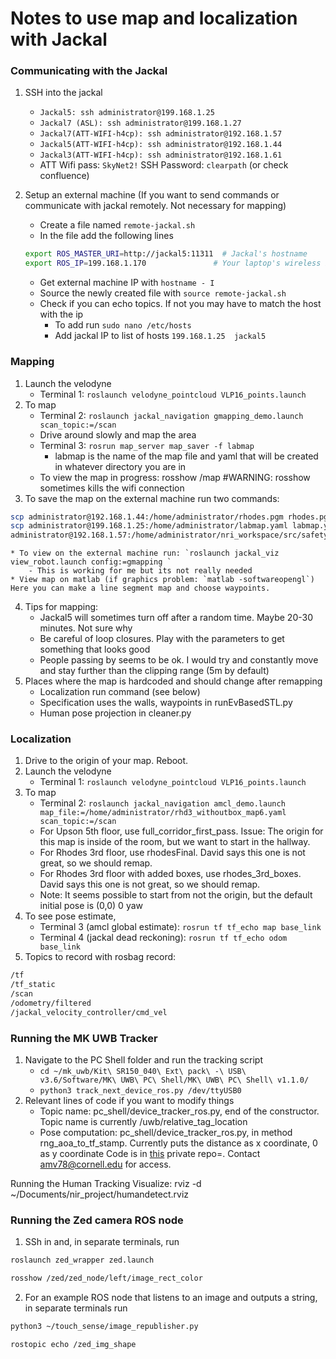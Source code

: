 # Notes to use map and localization with Jackal


### Communicating with the Jackal
1. SSH into the jackal
	* `Jackal5: ssh administrator@199.168.1.25`
	* `Jackal7 (ASL): ssh administrator@199.168.1.27`
	* `Jackal7(ATT-WIFI-h4cp): ssh administrator@192.168.1.57`
	* `Jackal5(ATT-WIFI-h4cp): ssh administrator@192.168.1.44`
	* `Jackal3(ATT-WIFI-h4cp): ssh administrator@192.168.1.61`
	* ATT Wifi pass: `SkyNet2!`
	SSH Password: `clearpath` (or check confluence)

2. Setup an external machine (If you want to send commands or communicate with jackal remotely. Not necessary for mapping)
	* Create a file named `remote-jackal.sh`
	* In the file add the following lines
	```sh
	export ROS_MASTER_URI=http://jackal5:11311  # Jackal's hostname
	export ROS_IP=199.168.1.170               # Your laptop's wireless IP
	```
	* Get external machine IP with `hostname - I`
	* Source the newly created file with `source remote-jackal.sh`
	* Check if you can echo topics. If not you may have to match the host with the ip
		- To add run `sudo nano /etc/hosts`
		- Add jackal IP to list of hosts `199.168.1.25	jackal5`

### Mapping
1. Launch the velodyne
	* Terminal 1: `roslaunch velodyne_pointcloud VLP16_points.launch`
2. To map
	* Terminal 2: `roslaunch jackal_navigation gmapping_demo.launch scan_topic:=/scan`
	* Drive around slowly and map the area
	* Terminal 3: `rosrun map_server map_saver -f labmap`
		- labmap is the name of the map file and yaml that will be created in whatever directory you are in
	* To view the map in progress: rosshow /map #WARNING: rosshow sometimes kills the wifi connection
3. To save the map on the external machine run two commands:
```sh
scp administrator@192.168.1.44:/home/administrator/rhodes.pgm rhodes.pgm
scp administrator@199.168.1.25:/home/administrator/labmap.yaml labmap.yaml
administrator@192.168.1.57:/home/administrator/nri_workspace/src/safety_switch.py safety_switch.py
```

	* To view on the external machine run: `roslaunch jackal_viz view_robot.launch config:=gmapping `
		- This is working for me but its not really needed
	* View map on matlab (if graphics problem: `matlab -softwareopengl`) Here you can make a line segment map and choose waypoints.

4. Tips for mapping:
	* Jackal5 will sometimes turn off after a random time. Maybe 20-30 minutes. Not sure why
	* Be careful of loop closures. Play with the parameters to get something that looks good
	* People passing by seems to be ok. I would try and constantly move and stay further than the clipping range (5m by default)
5. Places where the map is hardcoded and should change after remapping
	* Localization run command (see below)
	* Specification uses the walls, waypoints in runEvBasedSTL.py
	* Human pose projection in cleaner.py

### Localization
1. Drive to the origin of your map. Reboot.
2. Launch the velodyne
	* Terminal 1: `roslaunch velodyne_pointcloud VLP16_points.launch`
3. To map
	* Terminal 2: `roslaunch jackal_navigation amcl_demo.launch map_file:=/home/administrator/rhd3_withoutbox_map6.yaml scan_topic:=/scan`
	* For Upson 5th floor, use full_corridor_first_pass. Issue: The origin for this map is inside of the room, but we want to start in the hallway.
	* For Rhodes 3rd floor, use rhodesFinal. David says this one is not great, so we should remap.
	* For Rhodes 3rd floor with added boxes, use rhodes_3rd_boxes. David says this one is not great, so we should remap.
	* Note: It seems possible to start from not the origin, but the default initial pose is (0,0) 0 yaw
4. To see pose estimate,
	* Terminal 3 (amcl global estimate): `rosrun tf tf_echo map base_link`
	* Terminal 4 (jackal dead reckoning): `rosrun tf tf_echo odom base_link`
5. Topics to record with rosbag record:
```sh
/tf
/tf_static
/scan
/odometry/filtered
/jackal_velocity_controller/cmd_vel
```

### Running the MK UWB Tracker
1. Navigate to the PC Shell folder and run the tracking script
	* `cd ~/mk_uwb/Kit\ SR150_040\ Ext\ pack\ -\ USB\ v3.6/Software/MK\ UWB\ PC\ Shell/MK\ UWB\ PC\ Shell\ v1.1.0/`
	* `python3 track_next_device_ros.py /dev/ttyUSB0`
2. Relevant lines of code if you want to modify things
	* Topic name: pc_shell/device_tracker_ros.py, end of the constructor. Topic name is currently /uwb/relative_tag_location
	* Pose computation: pc_shell/device_tracker_ros.py, in method rng_aoa_to_tf_stamp. Currently puts the distance as x coordinate, 0 as y coordinate
Code is in [this](https://github.com/violetteavi/mk_uwb_tracker/) private repo=. Contact amv78@cornell.edu for access.

Running the Human Tracking
Visualize:
rviz -d ~/Documents/nir_project/humandetect.rviz


### Running the Zed camera ROS node
1. SSh in and, in separate terminals, run
```sh
roslaunch zed_wrapper zed.launch
```
```sh
rosshow /zed/zed_node/left/image_rect_color
```
2. For an example ROS node that listens to an image and outputs a string, in separate terminals run

```sh
python3 ~/touch_sense/image_republisher.py
```
```sh
rostopic echo /zed_img_shape
```







